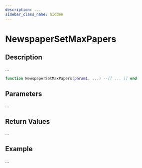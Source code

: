 ```yaml
---
description: ...
sidebar_class_name: hidden
---
```


# NewspaperSetMaxPapers

## Description

...

```lua
function NewspaperSetMaxPapers(param1, ...) --[[ ... ]] end
```

## Parameters

...

## Return Values

...

## Example

...

